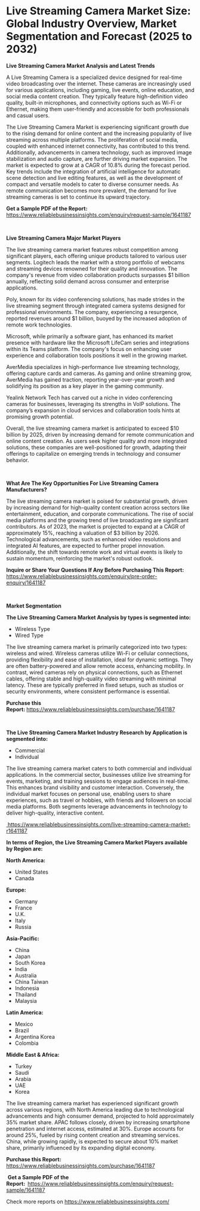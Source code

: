 <p><h1>Live Streaming Camera Market Size: Global Industry Overview, Market Segmentation and Forecast (2025 to 2032)</h1></p><p><strong>Live Streaming Camera Market Analysis and Latest Trends</strong></p>
<p><p>A Live Streaming Camera is a specialized device designed for real-time video broadcasting over the internet. These cameras are increasingly used for various applications, including gaming, live events, online education, and social media content creation. They typically feature high-definition video quality, built-in microphones, and connectivity options such as Wi-Fi or Ethernet, making them user-friendly and accessible for both professionals and casual users.</p><p>The Live Streaming Camera Market is experiencing significant growth due to the rising demand for online content and the increasing popularity of live streaming across multiple platforms. The proliferation of social media, coupled with enhanced internet connectivity, has contributed to this trend. Additionally, advancements in camera technology, such as improved image stabilization and audio capture, are further driving market expansion. The market is expected to grow at a CAGR of 10.8% during the forecast period. Key trends include the integration of artificial intelligence for automatic scene detection and live editing features, as well as the development of compact and versatile models to cater to diverse consumer needs. As remote communication becomes more prevalent, the demand for live streaming cameras is set to continue its upward trajectory.</p></p>
<p><strong>Get a Sample PDF of the Report:&nbsp;</strong> <a href="https://www.reliablebusinessinsights.com/enquiry/request-sample/1641187?utm_campaign=2323&utm_medium=2&utm_source=Github&utm_content=ia&utm_term=09022025&utm_id=live-streaming-camera">https://www.reliablebusinessinsights.com/enquiry/request-sample/1641187</a></p>
<p>&nbsp;</p>
<p><strong>Live Streaming Camera Major Market Players</strong></p>
<p><p>The live streaming camera market features robust competition among significant players, each offering unique products tailored to various user segments. Logitech leads the market with a strong portfolio of webcams and streaming devices renowned for their quality and innovation. The company's revenue from video collaboration products surpasses $1 billion annually, reflecting solid demand across consumer and enterprise applications.</p><p>Poly, known for its video conferencing solutions, has made strides in the live streaming segment through integrated camera systems designed for professional environments. The company, experiencing a resurgence, reported revenues around $1 billion, buoyed by the increased adoption of remote work technologies.</p><p>Microsoft, while primarily a software giant, has enhanced its market presence with hardware like the Microsoft LifeCam series and integrations within its Teams platform. The company's focus on enhancing user experience and collaboration tools positions it well in the growing market.</p><p>AverMedia specializes in high-performance live streaming technology, offering capture cards and cameras. As gaming and online streaming grow, AverMedia has gained traction, reporting year-over-year growth and solidifying its position as a key player in the gaming community.</p><p>Yealink Network Tech has carved out a niche in video conferencing cameras for businesses, leveraging its strengths in VoIP solutions. The company’s expansion in cloud services and collaboration tools hints at promising growth potential.</p><p>Overall, the live streaming camera market is anticipated to exceed $10 billion by 2025, driven by increasing demand for remote communication and online content creation. As users seek higher quality and more integrated solutions, these companies are well-positioned for growth, adapting their offerings to capitalize on emerging trends in technology and consumer behavior.</p></p>
<p>&nbsp;</p>
<p><strong>What Are The Key Opportunities For Live Streaming Camera Manufacturers?</strong></p>
<p><p>The live streaming camera market is poised for substantial growth, driven by increasing demand for high-quality content creation across sectors like entertainment, education, and corporate communications. The rise of social media platforms and the growing trend of live broadcasting are significant contributors. As of 2023, the market is projected to expand at a CAGR of approximately 15%, reaching a valuation of $3 billion by 2026. Technological advancements, such as enhanced video resolutions and integrated AI features, are expected to further propel innovation. Additionally, the shift towards remote work and virtual events is likely to sustain momentum, reinforcing the market's robust outlook.</p></p>
<p><strong>Inquire or Share Your Questions If Any Before Purchasing This Report:</strong> <a href="https://www.reliablebusinessinsights.com/enquiry/pre-order-enquiry/1641187?utm_campaign=2323&utm_medium=2&utm_source=Github&utm_content=ia&utm_term=09022025&utm_id=live-streaming-camera">https://www.reliablebusinessinsights.com/enquiry/pre-order-enquiry/1641187</a></p>
<p>&nbsp;</p>
<p><strong>Market Segmentation</strong></p>
<p><strong>The Live Streaming Camera Market Analysis by types is segmented into:</strong></p>
<p><ul><li>Wireless Type</li><li>Wired Type</li></ul></p>
<p><p>The live streaming camera market is primarily categorized into two types: wireless and wired. Wireless cameras utilize Wi-Fi or cellular connections, providing flexibility and ease of installation, ideal for dynamic settings. They are often battery-powered and allow remote access, enhancing mobility. In contrast, wired cameras rely on physical connections, such as Ethernet cables, offering stable and high-quality video streaming with minimal latency. These are typically preferred in fixed setups, such as studios or security environments, where consistent performance is essential.</p></p>
<p><strong>Purchase this Report:&nbsp;</strong><a href="https://www.reliablebusinessinsights.com/purchase/1641187?utm_campaign=2323&utm_medium=2&utm_source=Github&utm_content=ia&utm_term=09022025&utm_id=live-streaming-camera">https://www.reliablebusinessinsights.com/purchase/1641187</a></p>
<p>&nbsp;</p>
<p><strong>The Live Streaming Camera Market Industry Research by Application is segmented into:</strong></p>
<p><ul><li>Commercial</li><li>Individual</li></ul></p>
<p><p>The live streaming camera market caters to both commercial and individual applications. In the commercial sector, businesses utilize live streaming for events, marketing, and training sessions to engage audiences in real-time. This enhances brand visibility and customer interaction. Conversely, the individual market focuses on personal use, enabling users to share experiences, such as travel or hobbies, with friends and followers on social media platforms. Both segments leverage advancements in technology to deliver high-quality, interactive content.</p></p>
<p><a href="https://www.reliablebusinessinsights.com/live-streaming-camera-market-r1641187?utm_campaign=2323&utm_medium=2&utm_source=Github&utm_content=ia&utm_term=09022025&utm_id=live-streaming-camera">&nbsp;https://www.reliablebusinessinsights.com/live-streaming-camera-market-r1641187</a></p>
<p><strong>In terms of Region, the Live Streaming Camera Market Players available by Region are:</strong></p>
<p>
    <p> <strong> North America: </strong>
        <ul>
            <li>United States</li>
            <li>Canada</li>
        </ul>
        </p> 
    <p> <strong> Europe: </strong>
        <ul>
            <li>Germany</li>
            <li>France</li>
            <li>U.K.</li>
            <li>Italy</li>
            <li>Russia</li>
        </ul>
        </p> 
    <p> <strong> Asia-Pacific: </strong>
        <ul>
            <li>China</li>
            <li>Japan</li>
            <li>South Korea</li>
            <li>India</li>
            <li>Australia</li>
            <li>China Taiwan</li>
            <li>Indonesia</li>
            <li>Thailand</li>
            <li>Malaysia</li>
        </ul>
        </p> 
    <p> <strong> Latin America: </strong>
        <ul>
            <li>Mexico</li>
            <li>Brazil</li>
            <li>Argentina Korea</li>
            <li>Colombia</li>
        </ul>
        </p> 
    <p> <strong> Middle East & Africa: </strong>
        <ul>
            <li>Turkey</li>
            <li>Saudi</li>
            <li>Arabia</li>
            <li>UAE</li>
            <li>Korea</li>
        </ul>
    </p>
    </p>
<p><p>The live streaming camera market has experienced significant growth across various regions, with North America leading due to technological advancements and high consumer demand, projected to hold approximately 35% market share. APAC follows closely, driven by increasing smartphone penetration and internet access, estimated at 30%. Europe accounts for around 25%, fueled by rising content creation and streaming services. China, while growing rapidly, is expected to secure about 10% market share, primarily influenced by its expanding digital economy.</p></p>
<p><strong>Purchase this Report: </strong><a href="https://www.reliablebusinessinsights.com/purchase/1641187?utm_campaign=2323&utm_medium=2&utm_source=Github&utm_content=ia&utm_term=09022025&utm_id=live-streaming-camera">https://www.reliablebusinessinsights.com/purchase/1641187</a></p>
<p>&nbsp;<strong>Get a Sample PDF of the Report:&nbsp;&nbsp;</strong><a href="https://www.reliablebusinessinsights.com/enquiry/request-sample/1641187?utm_campaign=2323&utm_medium=2&utm_source=Github&utm_content=ia&utm_term=09022025&utm_id=live-streaming-camera">https://www.reliablebusinessinsights.com/enquiry/request-sample/1641187</a></p>
<p><strong></strong></p>
<p>Check more reports on <a href="https://www.reliablebusinessinsights.com/?utm_campaign=2323&utm_medium=2&utm_source=Github&utm_content=ia&utm_term=09022025&utm_id=live-streaming-camera">https://www.reliablebusinessinsights.com/</a></p>